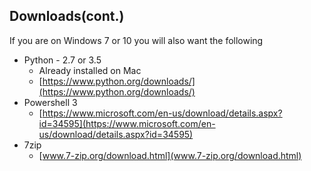 
## Downloads(cont.)

If you are on Windows 7 or 10 you will also want the following

* Python - 2.7 or 3.5
    * Already installed on Mac
    * [https://www.python.org/downloads/](https://www.python.org/downloads/)
* Powershell 3
    * [https://www.microsoft.com/en-us/download/details.aspx?id=34595](https://www.microsoft.com/en-us/download/details.aspx?id=34595)
* 7zip
    * [www.7-zip.org/download.html](www.7-zip.org/download.html)

